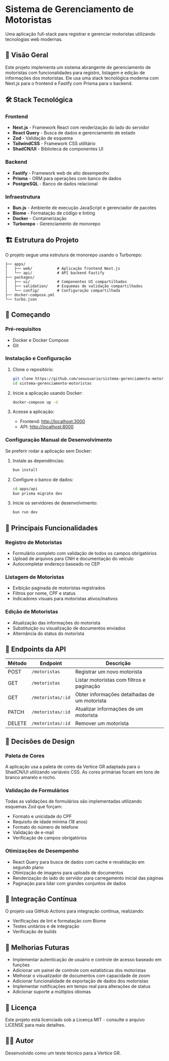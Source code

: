 # Sistema de Gerenciamento de Motoristas

Uma aplicação full-stack para registrar e gerenciar motoristas utilizando tecnologias web modernas.

## 🚀 Visão Geral

Este projeto implementa um sistema abrangente de gerenciamento de motoristas com funcionalidades para registro, listagem e edição de informações dos motoristas. Ele usa uma stack tecnológica moderna com Next.js para o frontend e Fastify com Prisma para o backend.

## 🛠️ Stack Tecnológica

### Frontend

- **Next.js** - Framework React com renderização do lado do servidor
- **React Query** - Busca de dados e gerenciamento de estado
- **Zod** - Validação de esquema
- **TailwindCSS** - Framework CSS utilitário
- **ShadCN/UI** - Biblioteca de componentes UI

### Backend

- **Fastify** - Framework web de alto desempenho
- **Prisma** - ORM para operações com banco de dados
- **PostgreSQL** - Banco de dados relacional

### Infraestrutura

- **Bun.js** - Ambiente de execução JavaScript e gerenciador de pacotes
- **Biome** - Formatação de código e linting
- **Docker** - Containerização
- **Turborepo** - Gerenciamento de monorepo

## 🏗️ Estrutura do Projeto

O projeto segue uma estrutura de monorepo usando o Turborepo:

```
├── apps/
│   ├── web/           # Aplicação frontend Next.js
│   └── api/           # API backend Fastify
├── packages/
│   ├── ui/            # Componentes UI compartilhados
│   ├── validation/    # Esquemas de validação compartilhados
│   └── config/        # Configuração compartilhada
├── docker-compose.yml
└── turbo.json
```

## 🚦 Começando

### Pré-requisitos

- Docker e Docker Compose
- Git

### Instalação e Configuração

1. Clone o repositório:

   ```bash
   git clone https://github.com/seuusuario/sistema-gerenciamento-motoristas.git
   cd sistema-gerenciamento-motoristas
   ```

2. Inicie a aplicação usando Docker:

   ```bash
   docker-compose up -d
   ```

3. Acesse a aplicação:
   - Frontend: <http://localhost:3000>
   - API: <http://localhost:8000>

### Configuração Manual de Desenvolvimento

Se preferir rodar a aplicação sem Docker:

1. Instale as dependências:

   ```bash
   bun install
   ```

2. Configure o banco de dados:

   ```bash
   cd apps/api
   bun prisma migrate dev
   ```

3. Inicie os servidores de desenvolvimento:

   ```bash
   bun run dev
   ```

## 🔑 Principais Funcionalidades

### Registro de Motoristas

- Formulário completo com validação de todos os campos obrigatórios
- Upload de arquivos para CNH e documentação do veículo
- Autocompletar endereço baseado no CEP

### Listagem de Motoristas

- Exibição paginada de motoristas registrados
- Filtros por nome, CPF e status
- Indicadores visuais para motoristas ativos/inativos

### Edição de Motoristas

- Atualização das informações do motorista
- Substituição ou visualização de documentos enviados
- Alternância do status do motorista

## 🧩 Endpoints da API

| Método | Endpoint            | Descrição                         |
|--------|---------------------|-----------------------------------|
| POST   | `/motoristas`        | Registrar um novo motorista       |
| GET    | `/motoristas`        | Listar motoristas com filtros e paginação |
| GET    | `/motoristas/:id`    | Obter informações detalhadas de um motorista |
| PATCH  | `/motoristas/:id`    | Atualizar informações de um motorista |
| DELETE | `/motoristas/:id`    | Remover um motorista              |

## 🎨 Decisões de Design

### Paleta de Cores

A aplicação usa a paleta de cores da Vertice GR adaptada para o ShadCN/UI utilizando variáveis CSS. As cores primárias focam em tons de branco amarelo e rocho.

### Validação de Formulários

Todas as validações de formulários são implementadas utilizando esquemas Zod que forçam:

- Formato e unicidade do CPF
- Requisito de idade mínima (18 anos)
- Formato do número de telefone
- Validação de e-mail
- Verificação de campos obrigatórios

### Otimizações de Desempenho

- React Query para busca de dados com cache e revalidação em segundo plano
- Otimização de imagens para uploads de documentos
- Renderização do lado do servidor para carregamento inicial das páginas
- Paginação para lidar com grandes conjuntos de dados

## 🔄 Integração Contínua

O projeto usa GitHub Actions para integração contínua, realizando:

- Verificações de lint e formatação com Biome
- Testes unitários e de integração
- Verificação de builds

## 🚧 Melhorias Futuras

- Implementar autenticação de usuário e controle de acesso baseado em funções
- Adicionar um painel de controle com estatísticas dos motoristas
- Melhorar o visualizador de documentos com capacidade de zoom
- Adicionar funcionalidade de exportação de dados dos motoristas
- Implementar notificações em tempo real para alterações de status
- Adicionar suporte a múltiplos idiomas

## 📝 Licença

Este projeto está licenciado sob a Licença MIT - consulte o arquivo LICENSE para mais detalhes.

## 👨‍💻 Autor

Desenvolvido como um teste técnico para a Vertice GR.
